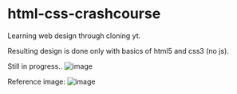 # html-css-crashcourse
Learning web design through cloning yt.

Resulting design is done only with basics of html5 and css3 (no js).

Still in progress..
![image](https://user-images.githubusercontent.com/106174353/173630225-80ad7f4b-3315-44da-bbc6-783778a71698.png)


Reference image: 
![image](https://user-images.githubusercontent.com/106174353/173630127-b2916514-696b-4448-8b42-da8fc3ef1c2e.png)
